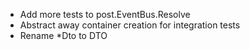 - Add more tests to post.EventBus.Resolve
- Abstract away container creation for integration tests
- Rename *Dto to DTO
